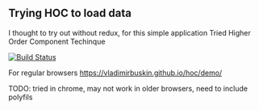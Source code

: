 ## Trying HOC to load data
 
I thought to try out without redux, for this simple application
Tried Higher Order Component Techinque

[![Build Status](https://travis-ci.org/vladimirbuskin/hoc.svg?branch=master)](https://travis-ci.org/vladimirbuskin/hoc)


For regular browsers
<a href="https://vladimirbuskin.github.io/hoc/demo/">https://vladimirbuskin.github.io/hoc/demo/</a>

TODO:
tried in chrome, may not work in older browsers,
need to include polyfils


